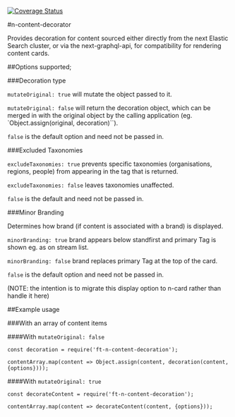 [![Coverage Status](https://coveralls.io/repos/github/Financial-Times/n-content-decorator/badge.svg?branch=master)](https://coveralls.io/github/Financial-Times/n-content-decorator?branch=master)

#n-content-decorator

Provides decoration for content sourced either directly from the next Elastic Search cluster, or via the next-graphql-api, for compatibility for rendering content cards.

##Options supported;

###Decoration type

`mutateOriginal: true` will mutate the object passed to it.

`mutateOriginal: false` will return the decoration object, which can be merged in with the original object by the calling application (eg. `Object.assign(original, decoration)``).

`false` is the default option and need not be passed in.

###Excluded Taxonomies

`excludeTaxonomies: true` prevents specific taxonomies (organisations, regions, people) from appearing in the tag that is returned.

`excludeTaxonomies: false` leaves taxonomies unaffected.

`false` is the default and need not be passed in.

###Minor Branding

Determines how brand (if content is associated with a brand) is displayed.

`minorBranding: true` brand appears below standfirst and primary Tag is shown eg. as on stream list.

`minorBranding: false` brand replaces primary Tag at the top of the card.

`false` is the default option and need not be passed in.

(NOTE: the intention is to migrate this display option to n-card rather than handle it here)

##Example usage

###With an array of content items

####With `mutateOriginal: false`

```
const decoration = require('ft-n-content-decoration');

contentArray.map(content => Object.assign(content, decoration(content, {options})));

```

####With `mutateOriginal: true`

```
const decorateContent = require('ft-n-content-decoration');

contentArray.map(content => decorateContent(content, {options}));

```
